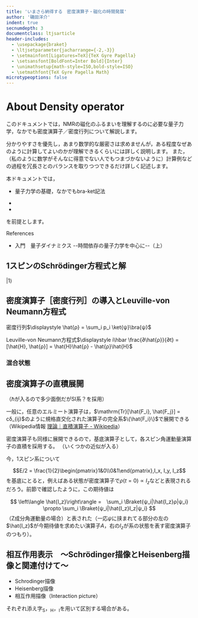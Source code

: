 ```yaml
---
title: 'いまさら納得する　密度演算子・磁化の時間発展'
author: '磯田洋介'
indent: true
secnumdepth: 3
documentclass: ltjsarticle
header-includes:
  - \usepackage{braket}
  - \ltjsetparameter{jacharrange={-2,-3}}
  - \setmainfont[Ligatures=TeX]{TeX Gyre Pagella}
  - \setsansfont[BoldFont=Inter Bold]{Inter}
  - \unimathsetup{math-style=ISO,bold-style=ISO}
  - \setmathfont{TeX Gyre Pagella Math}
microtypeoptions: false
---
```


# About Density operator

このドキュメントでは，NMRの磁化のふるまいを理解するのに必要な量子力学，なかでも密度演算子／密度行列について解説します。

分かりやすさを優先し，あまり数学的な厳密さは求めませんが，ある程度なぜあのように計算してよいのかが理解できるくらいには詳しく説明します。
また，（私のように数学がそんなに得意でない人でもつまづかないように）計算例などの過程を冗長さとのバランスを取りつつできるだけ詳しく記述します。

本ドキュメントでは，

- 量子力学の基礎，なかでもbra-ket記法

- 
- 

を前提とします。

References

- 入門　量子ダイナミクス --時間依存の量子力学を中心に--（上）

## 1スピンのSchrödinger方程式と解

$\left|1\right\rangle$

## 密度演算子［密度行列］の導入とLeuville-von Neumann方程式

密度行列$\displaystyle \hat{ρ} = \sum_i p_i \ket{ψ}\bra{ψ}$

Leuville-von Neumann方程式$\displaystyle i\hbar \frac{∂\hat{ρ}}{∂t} = [\hat{H}, \hat{ρ}] = \hat{H}\hat{ρ} - \hat{ρ}\hat{H}$

### 混合状態

## 密度演算子の直積展開

（$\hbar$が入るので多少面倒だがSI系？を採用）

一般に，任意のエルミート演算子は，$\mathrm{Tr}[\hat{F_i}, \hat{F_j}] = cδ_{ij}$のように規格直交化された演算子の完全系$\{\hat{F_i}\}$で展開できる（Wikipedia情報 [理論｜直積演算子 - Wikipedia](https://ja.wikipedia.org/wiki/%E7%9B%B4%E7%A9%8D%E6%BC%94%E7%AE%97%E5%AD%90#%E7%90%86%E8%AB%96)）

密度演算子も同様に展開できるので，基底演算子として，各スピン角運動量演算子の直積を採用する。
（いくつかの近似が入る）

今，1スピン系について

$$E/2 = \frac{1}{2}\begin{pmatrix}1&0\\0&1\end{pmatrix},I_x, I_y, I_z$$
を基底にとると，例えばある状態が密度演算子で$ρ(t=0) \propto I_z$などと表現されるだろう。前節で確認したように，この期待値は

$$
\left\langle \hat{I_z}\right\rangle =　\sum_i \Braket{ψ_i|\hat{I_z}ρ|ψ_i} \propto \sum_i \Braket{ψ_i|\hat{I_z}I_z|ψ_i}
$$
（Z成分角運動量の場合）と表された（一応$ψ$に挟まれてる部分の左の$\hat{I_z}$が今期待値を求めたい演算子$A$，右の$I_z$が系の状態を表す密度演算子のつもり）。

## 相互作用表示　～Schrödinger描像とHeisenberg描像と関連付けて～

- Schrodinger描像
- Heisenberg描像
- 相互作用描像（Interaction picture）

それぞれ添え字${}_\mathrm{S}$，${}_\mathrm{H}$，${}_\mathrm{I}$を用いて区別する場合がある。
